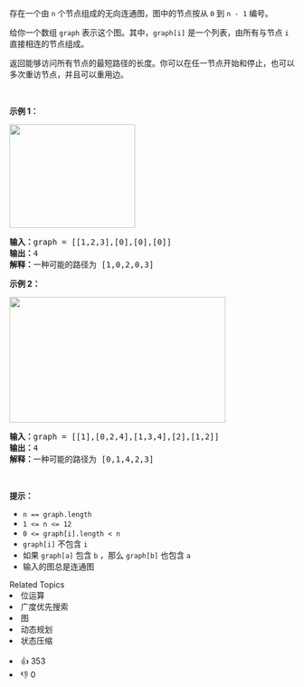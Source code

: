 <p>存在一个由 <code>n</code> 个节点组成的无向连通图，图中的节点按从 <code>0</code> 到 <code>n - 1</code> 编号。</p>

<p>给你一个数组 <code>graph</code> 表示这个图。其中，<code>graph[i]</code> 是一个列表，由所有与节点 <code>i</code> 直接相连的节点组成。</p>

<p>返回能够访问所有节点的最短路径的长度。你可以在任一节点开始和停止，也可以多次重访节点，并且可以重用边。</p>

<p>&nbsp;</p>

<ol> 
</ol>

<p><strong>示例 1：</strong></p> 
<img alt="" src="https://assets.leetcode.com/uploads/2021/05/12/shortest1-graph.jpg" style="width: 222px; height: 183px;" /> 
<pre>
<strong>输入：</strong>graph = [[1,2,3],[0],[0],[0]]
<strong>输出：</strong>4
<strong>解释：</strong>一种可能的路径为 [1,0,2,0,3]</pre>

<p><strong>示例 2：</strong></p>

<p><img alt="" src="https://assets.leetcode.com/uploads/2021/05/12/shortest2-graph.jpg" style="width: 382px; height: 222px;" /></p>

<pre>
<strong>输入：</strong>graph = [[1],[0,2,4],[1,3,4],[2],[1,2]]
<strong>输出：</strong>4
<strong>解释：</strong>一种可能的路径为 [0,1,4,2,3]
</pre>

<p>&nbsp;</p>

<p><strong>提示：</strong></p>

<ul> 
 <li><code>n == graph.length</code></li> 
 <li><code>1 &lt;= n &lt;= 12</code></li> 
 <li><code>0 &lt;= graph[i].length &lt;&nbsp;n</code></li> 
 <li><code>graph[i]</code> 不包含 <code>i</code></li> 
 <li>如果 <code>graph[a]</code> 包含 <code>b</code> ，那么 <code>graph[b]</code> 也包含 <code>a</code></li> 
 <li>输入的图总是连通图</li> 
</ul>

<div><div>Related Topics</div><div><li>位运算</li><li>广度优先搜索</li><li>图</li><li>动态规划</li><li>状态压缩</li></div></div><br><div><li>👍 353</li><li>👎 0</li></div>